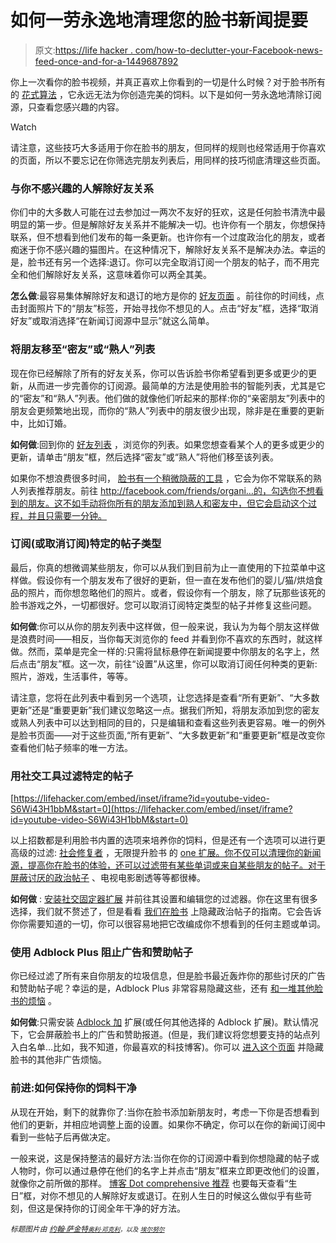 # 如何一劳永逸地清理您的脸书新闻提要

> 原文:[https://life hacker . com/how-to-declutter-your-Facebook-news-feed-once-and-for-a-1449687892](https://lifehacker.com/how-to-declutter-your-facebook-news-feed-once-and-for-a-1449687892)

你上一次看你的脸书视频，并真正喜欢上你看到的一切是什么时候？对于脸书所有的 [花式算法](https://lifehacker.com/how-facebook-is-using-you-to-annoy-your-friends-and-ho-5987248) ，它永远无法为你创造完美的饲料。以下是如何一劳永逸地清除订阅源，只查看您感兴趣的内容。

Watch

请注意，这些技巧大多适用于你在脸书的朋友，但同样的规则也经常适用于你喜欢的页面，所以不要忘记在你筛选完朋友列表后，用同样的技巧彻底清理这些页面。

### 与你不感兴趣的人解除好友关系

你们中的大多数人可能在过去参加过一两次不友好的狂欢，这是任何脸书清洗中最明显的第一步。但是解除好友关系并不能解决一切。也许你有一个朋友，你想保持联系，但不想看到他们发布的每一条更新。也许你有一个过度政治化的朋友，或者痴迷于你不感兴趣的猫图片。在这种情况下，解除好友关系不是解决办法。幸运的是，脸书还有另一个选择:退订。你可以完全取消订阅一个朋友的帖子，而不用完全和他们解除好友关系，这意味着你可以两全其美。

**怎么做**:最容易集体解除好友和退订的地方是你的 [好友页面](http://www.facebook.com/friends) 。前往你的时间线，点击封面照片下的“朋友”标签，开始寻找你不想见的人。点击“好友”框，选择“取消好友”或取消选择“在新闻订阅源中显示”就这么简单。

### 将朋友移至“密友”或“熟人”列表

现在你已经解除了所有的好友关系，你可以告诉脸书你希望看到更多或更少的更新，从而进一步完善你的订阅源。最简单的方法是使用脸书的智能列表，尤其是它的“密友”和“熟人”列表。他们做的就像他们听起来的那样:你的“亲密朋友”列表中的朋友会更频繁地出现，而你的“熟人”列表中的朋友很少出现，除非是在重要的更新中，比如订婚。

**如何做**:回到你的 [好友列表](http://www.facebook.com/friends) ，浏览你的列表。如果您想查看某个人的更多或更少的更新，请单击“朋友”框，然后选择“密友”或“熟人”将他们移至该列表。

如果你不想浪费很多时间， [脸书有一个稍微隐蔽的工具](https://lifehacker.com/improve-your-facebook-news-feed-in-minutes-with-the-or-1215782791) ，它会为你不常联系的熟人列表推荐朋友。前往 http://facebook.com/friends/organi…的，勾选你不想看到的朋友。这不如手动将你所有的朋友添加到熟人和密友中，但它会启动这个过程，并且只需要一分钟。

### 订阅(或取消订阅)特定的帖子类型

最后，你真的想微调某些朋友，你可以从我们到目前为止一直使用的下拉菜单中这样做。假设你有一个朋友发布了很好的更新，但一直在发布他们的婴儿/猫/烘焙食品的照片，而你想忽略他们的照片。或者，假设你有一个朋友，除了玩那些该死的脸书游戏之外，一切都很好。您可以取消订阅特定类型的帖子并修复这些问题。

**如何做**:你可以从你的朋友列表中这样做，但一般来说，我认为为每个朋友这样做是浪费时间——相反，当你每天浏览你的 feed 并看到你不喜欢的东西时，就这样做。然而，菜单是完全一样的:只需将鼠标悬停在新闻提要中你朋友的名字上，然后点击“朋友”框。这一次，前往“设置”从这里，你可以取消订阅任何种类的更新:照片，游戏，生活事件，等等。

请注意，您将在此列表中看到另一个选项，让您选择是查看“所有更新”、“大多数更新”还是“重要更新”我们建议忽略这一点。据我们所知，将朋友添加到您的密友或熟人列表中可以达到相同的目的，只是编辑和查看这些列表更容易。唯一的例外是脸书页面——对于这些页面,“所有更新”、“大多数更新”和“重要更新”框是改变你查看他们帖子频率的唯一方法。

### 用社交工具过滤特定的帖子

 [https://lifehacker.com/embed/inset/iframe?id=youtube-video-S6Wi43H1bbM&start=0](https://lifehacker.com/embed/inset/iframe?id=youtube-video-S6Wi43H1bbM&start=0) 

以上招数都是利用脸书内置的选项来培养你的饲料，但是还有一个选项可以进行更高级的过滤: [社会修复者](http://socialfixer.com/) ，无限提升脸书 的 [one 扩展。你不仅可以清理你的新闻源，提高你在脸书的体验，还可以过滤带有某些单词或来自某些朋友的帖子。对于](https://lifehacker.com/how-to-make-facebook-infinitely-better-with-one-browser-5892826) [屏蔽讨厌的政治帖子](http://lifehacker.com/how-to-block-annoying-political-posts-on-facebook-5940319) 、电视电影剧透等等都很棒。

**如何做** : [安装社交固定器扩展](http://socialfixer.com/) 并前往其设置和编辑您的过滤器。你在这里有很多选择，我们就不赘述了，但是看看 [我们在脸书](http://lifehacker.com/how-to-block-annoying-political-posts-on-facebook-5940319) 上隐藏政治帖子的指南。它会告诉你你需要知道的一切，你可以很容易地把它改编成你不想看到的任何主题或单词。

### 使用 Adblock Plus 阻止广告和赞助帖子

你已经过滤了所有来自你朋友的垃圾信息，但是脸书最近轰炸你的那些讨厌的广告和赞助帖子呢？幸运的是，Adblock Plus 非常容易隐藏这些，还有 [和一堆其他脸书的烦恼](https://lifehacker.com/adblock-plus-now-blocks-facebooks-biggest-annoyances-1449271656) 。

**如何做**:只需安装 [Adblock 加](https://adblockplus.org) 扩展(或任何其他选择的 Adblock 扩展)。默认情况下，它会屏蔽脸书上的广告和赞助报道。(但是，我们建议将您想要支持的站点列入白名单...比如，我不知道，你最喜欢的科技博客)。你可以 [进入这个页面](http://facebook.adblockplus.me/) 并隐藏脸书的其他非广告烦恼。

### 前进:如何保持你的饲料干净

从现在开始，剩下的就靠你了:当你在脸书添加新朋友时，考虑一下你是否想看到他们的更新，并相应地调整上面的设置。如果你不确定，你可以在你的新闻订阅中看到一些帖子后再做决定。

一般来说，这是保持整洁的最好方法:当你在你的订阅源中看到你想隐藏的帖子或人物时，你可以通过悬停在他们的名字上并点击“朋友”框来立即更改他们的设置，就像你之前所做的那样。 [博客 Dot comprehensive 推荐](http://dotcomplicated.co/content/2013/08/how-to-declutter-your-facebook-friends/) 也要每天查看“生日”框，对你不想见的人解除好友或退订。在别人生日的时候这么做似乎有些苛刻，但这是保持你的订阅全年干净的好方法。

*<small>标题图片由</small>* [*<small>约翰·萨金特</small>*](http://www.flickr.com/photos/jack-harry-bill/6174975540/)*<small></small>*<small>[*<small>奥利·邓克利</small>*](http://www.flickr.com/photos/oliverjd/6310449752/)*<small>，以及</small>* [*<small>埃尔努尔</small>*](http://www.shutterstock.com/pic.mhtml?id=155013884)</small>

<small></small>